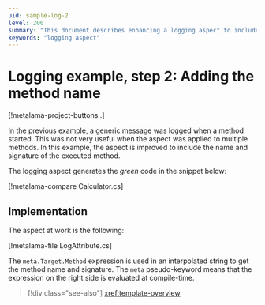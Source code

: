 ```yaml
---
uid: sample-log-2
level: 200
summary: "This document describes enhancing a logging aspect to include method names and signatures, improving its utility across multiple methods."
keywords: "logging aspect"
---
```


# Logging example, step 2: Adding the method name

[!metalama-project-buttons .]

In the previous example, a generic message was logged when a method started. This was not very useful when the aspect
was applied to multiple methods. In this example, the aspect is improved to include the name and signature of the
executed method.

The logging aspect generates the _green_ code in the snippet below:

[!metalama-compare Calculator.cs]

## Implementation

The aspect at work is the following:

[!metalama-file LogAttribute.cs]

The `meta.Target.Method` expression is used in an interpolated string to get the method name and signature. The `meta`
pseudo-keyword means that the expression on the right side is evaluated at compile-time.

> [!div class="see-also"]
> <xref:template-overview>


